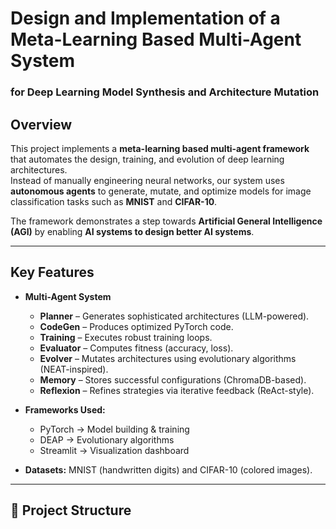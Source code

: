 # Design and Implementation of a Meta-Learning Based Multi-Agent System  
### for Deep Learning Model Synthesis and Architecture Mutation  

##  Overview
This project implements a **meta-learning based multi-agent framework** that automates the design, training, and evolution of deep learning architectures.  
Instead of manually engineering neural networks, our system uses **autonomous agents** to generate, mutate, and optimize models for image classification tasks such as **MNIST** and **CIFAR-10**.  

The framework demonstrates a step towards **Artificial General Intelligence (AGI)** by enabling **AI systems to design better AI systems**.  

---

##  Key Features
- **Multi-Agent System**  
  - **Planner** – Generates sophisticated architectures (LLM-powered).  
  - **CodeGen** – Produces optimized PyTorch code.  
  - **Training** – Executes robust training loops.  
  - **Evaluator** – Computes fitness (accuracy, loss).  
  - **Evolver** – Mutates architectures using evolutionary algorithms (NEAT-inspired).  
  - **Memory** – Stores successful configurations (ChromaDB-based).  
  - **Reflexion** – Refines strategies via iterative feedback (ReAct-style).  

- **Frameworks Used:**  
  - PyTorch → Model building & training  
  - DEAP → Evolutionary algorithms  
  - Streamlit → Visualization dashboard  

- **Datasets:** MNIST (handwritten digits) and CIFAR-10 (colored images).  

---

## 📂 Project Structure
